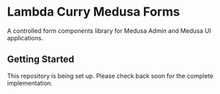 # Lambda Curry Medusa Forms

A controlled form components library for Medusa Admin and Medusa UI applications.

## Getting Started

This repository is being set up. Please check back soon for the complete implementation.

